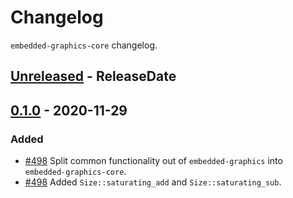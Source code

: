 # Changelog

`embedded-graphics-core` changelog.

<!-- next-header -->

## [Unreleased] - ReleaseDate

## [0.1.0] - 2020-11-29

### Added

- [#498](https://github.com/embedded-graphics/embedded-graphics/pull/498) Split common functionality out of `embedded-graphics` into `embedded-graphics-core`.
- [#498](https://github.com/embedded-graphics/embedded-graphics/pull/498) Added `Size::saturating_add` and `Size::saturating_sub`.


<!-- next-url -->
[unreleased]: https://github.com/embedded-graphics/embedded-graphics-core/compare/embedded-graphics-core-v0.1.0...HEAD

[0.1.0]: https://github.com/embedded-graphics/embedded-graphics/compare/embedded-graphics-v0.7.0-alpha.1...embedded-graphics-core-v0.1.0
